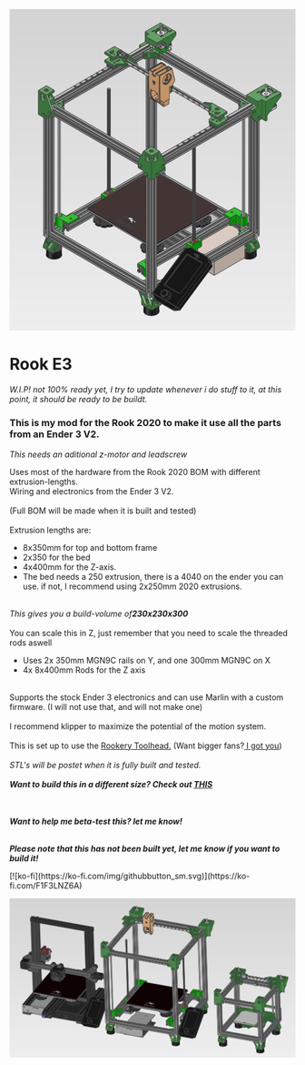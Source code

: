 <p><img alt="" src="https://github.com/Kanrog/Rook-E3/blob/main/Images/Rook-E3.PNG?raw=true" /></p>

<h1>Rook E3</h1>

<p><em>W.I.P! not 100% ready yet, I try to update whenever i do stuff to it, at this point, it should be ready to be buildt.</em></p>

<h3>This is my mod for the Rook 2020 to make it use all the parts from an Ender 3 V2.<br />
</h3>

<p><em>This needs an aditional z-motor and leadscrew</em></p>

<p>Uses most of the hardware from the Rook 2020 BOM with different extrusion-lengths.<br />
Wiring and electronics from the Ender 3 V2.<br />
<br />
(Full BOM will be made when it is built and tested)<br />
<br />
Extrusion lengths are:</p>

<ul>
	<li>8x350mm for top and bottom frame</li>
	<li>2x350 for the bed</li>
	<li>4x400mm for the Z-axis.</li>
	<li>The bed needs a 250 extrusion, there is a 4040 on the ender you can use. if not, I recommend using 2x250mm 2020 extrusions.</li>
</ul>

<p><br />
<em>This gives you a build-volume of<strong>230x230x300</strong></em><br />
<br />
You can scale this in Z, just remember that you need to scale the threaded rods aswell</p>

<ul>
	<li>Uses 2x 350mm MGN9C rails on Y, and one 300mm MGN9C on X</li>
	<li>4x 8x400mm Rods for the Z axis</li>
</ul>

<p><br />
Supports the stock Ender 3 electronics and can use Marlin with a custom firmware. (I will not use that, and will not make one)<br />
<br />
I recommend klipper to maximize the potential of the motion system.<br />
<br />
This is set up to use the <a href="https://www.printables.com/model/381953-rookery-bowden-tool-head" rel="ugc" target="_blank">Rookery Toolhead.</a>&nbsp;(Want bigger fans?<a href="https://www.printables.com/model/380094-rookery-4020-and-5015" rel="ugc" target="_blank">&nbsp;I got you</a>)<br />
<br />
<em>STL's will be postet when it is fully built and tested.</em><br />
<br />
<em><strong>Want to build this in a different size? Check out </strong></em><a href="https://www.printables.com/model/482283" rel="ugc" target="_blank"><em><strong>THIS</strong></em></a></p>

<p><br />
<br />
<em><strong>Want to help me beta-test this? let me know!</strong></em></p>

<p><br />
<em><strong>Please note that this has not been built yet, let me know if you want to build it!</strong></em></p>
[![ko-fi](https://ko-fi.com/img/githubbutton_sm.svg)](https://ko-fi.com/F1F3LNZ6A)
<p><img alt="" src="https://github.com/Kanrog/Rook-E3/blob/main/Images/Rook-E3-Family.PNG?raw=true" /></p>
